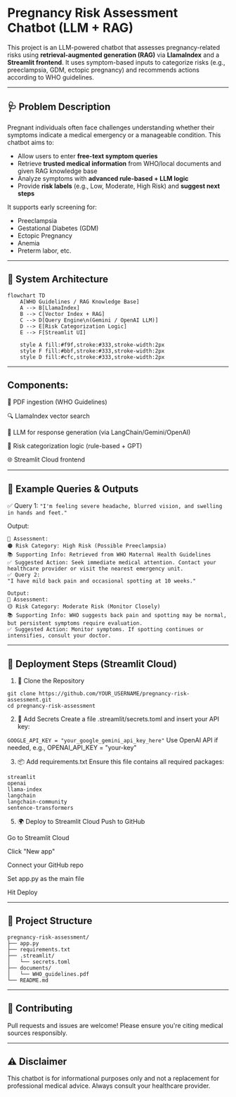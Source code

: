 # Pregnancy Risk Assessment Chatbot (LLM + RAG)

This project is an LLM-powered chatbot that assesses pregnancy-related risks using **retrieval-augmented generation (RAG)** via **LlamaIndex** and a **Streamlit frontend**. It uses symptom-based inputs to categorize risks (e.g., preeclampsia, GDM, ectopic pregnancy) and recommends actions according to WHO guidelines.

---

## 🩺 Problem Description

Pregnant individuals often face challenges understanding whether their symptoms indicate a medical emergency or a manageable condition. This chatbot aims to:

- Allow users to enter **free-text symptom queries**
- Retrieve **trusted medical information** from WHO/local documents and given RAG knowledge base
- Analyze symptoms with **advanced rule-based + LLM logic**
- Provide **risk labels** (e.g., Low, Moderate, High Risk) and **suggest next steps**

It supports early screening for:
- Preeclampsia
- Gestational Diabetes (GDM)
- Ectopic Pregnancy
- Anemia
- Preterm labor, etc.

---

## 🧠 System Architecture
```mermaid 
flowchart TD
    A[WHO Guidelines / RAG Knowledge Base]
    A --> B[LlamaIndex]
    B --> C[Vector Index + RAG]
    C --> D[Query Engine\n(Gemini / OpenAI LLM)]
    D --> E[Risk Categorization Logic]
    E --> F[Streamlit UI]

    style A fill:#f9f,stroke:#333,stroke-width:2px
    style F fill:#bbf,stroke:#333,stroke-width:2px
    style D fill:#cfc,stroke:#333,stroke-width:2px
 ``` 
---
## Components:

📄 PDF ingestion (WHO Guidelines)

🔍 LlamaIndex vector search

🤖 LLM for response generation (via LangChain/Gemini/OpenAI)

🧠 Risk categorization logic (rule-based + GPT)

🌐 Streamlit Cloud frontend

---
## 💬 Example Queries & Outputs
✅ Query 1:
``` "I'm feeling severe headache, blurred vision, and swelling in hands and feet." ```

Output:
```
🤖 Assessment:
🟠 Risk Category: High Risk (Possible Preeclampsia)
📚 Supporting Info: Retrieved from WHO Maternal Health Guidelines
✅ Suggested Action: Seek immediate medical attention. Contact your healthcare provider or visit the nearest emergency unit.
✅ Query 2:
"I have mild back pain and occasional spotting at 10 weeks."
```

```
Output:
🤖 Assessment:
🟡 Risk Category: Moderate Risk (Monitor Closely)
📚 Supporting Info: WHO suggests back pain and spotting may be normal, but persistent symptoms require evaluation.
✅ Suggested Action: Monitor symptoms. If spotting continues or intensifies, consult your doctor.
```


---
## 🚀 Deployment Steps (Streamlit Cloud)
1. 🔧 Clone the Repository

```
git clone https://github.com/YOUR_USERNAME/pregnancy-risk-assessment.git
cd pregnancy-risk-assessment
```

2. 📄 Add Secrets
Create a file .streamlit/secrets.toml and insert your API key:

``` GOOGLE_API_KEY = "your_google_gemini_api_key_here" ```
Use OpenAI API if needed, e.g., OPENAI_API_KEY = "your-key"

3. 📦 Add requirements.txt
Ensure this file contains all required packages:
```
streamlit
openai
llama-index
langchain
langchain-community
sentence-transformers
```

5. 🌍 Deploy to Streamlit Cloud
Push to GitHub

Go to Streamlit Cloud

Click "New app"

Connect your GitHub repo

Set app.py as the main file

Hit Deploy

---

## 📁 Project Structure

```
pregnancy-risk-assessment/
├── app.py
├── requirements.txt
├── .streamlit/
│   └── secrets.toml
├── documents/
│   └── WHO_guidelines.pdf
└── README.md
```

---
## 🤝 Contributing
Pull requests and issues are welcome! Please ensure you're citing medical sources responsibly.

---
## ⚠️ Disclaimer
This chatbot is for informational purposes only and not a replacement for professional medical advice. Always consult your healthcare provider.
